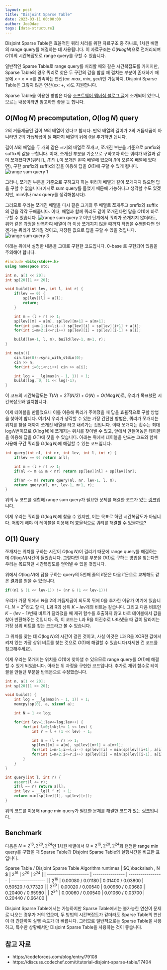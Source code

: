 ```yaml
---
layout: post
title: "Disjoint Sparse Table"
date: 2023-03-11 00:00:00
author: JooDdae
tags: [data-structure]
---
```


Disjoint Sparse Table은 효율적인 쿼리 처리를 위한 자료구조 중 하나로, 1차원 배열의 range query를 해결하는 데 사용됩니다. 이 자료구조는 $O(N log N)$으로 전처리되며 $O(1)$의 시간복잡도로 range query를 구할 수 있습니다. 

일반적인 Sparse Table로 range query를 처리할 때와 같은 시간복잡도를 가지지만, Sparse Table의 경우 쿼리로 찾은 두 구간의 값을 합칠 때 겹치는 부분이 존재하기 때문에 $x \circ x = x$를 만족하는 연산(ex: $max$, $min$, $gcd$)만 가능하지, Disjoint Sparse Table은 그렇지 않은 연산(ex: $+$, $\times$)도 지원합니다.

Sparse Table을 이용한 방법은 다음 [소프트웨어 멤버십 블로그 글](https://infossm.github.io/blog/2019/03/27/fast-LCA-with-sparsetable/)에 소개되어 있으니, 모르는 내용이라면 참고하면 좋을 듯 합니다.

## $O(N \log N)$ precomputation, $O(\log N)$ query

$2$의 거듭제곱인 길이 $N$의 배열이 있다고 합시다. 만약 배열의 길이가 $2$의 거듭제곱이 아니라면 $2$의 거듭제곱이 될 때까지 배열의 뒤에 $0$을 추가하면 됩니다.

길이 $N$의 배열을 두 개의 같은 크기의 배열로 쪼개고, 쪼개진 부분을 기준으로 prefix와 suffix의 값을 구합니다. 이때, 쪼개진 부분을 기준으로 구하고자 하는 쿼리가 배열과 같이 쪼개졌다면(쿼리 $[L, R]$의 $L$이 쪼개진 왼쪽 배열에 있으며 $R$이 오른쪽 배열에 있다면), 구한 prefix와 suffix의 값을 이용해 답을 $O(1)$에 구할 수 있게 됩니다.
![range sum query 1](https://user-images.githubusercontent.com/51346964/224488090-0c627689-cf0b-4501-8dee-bdba57535177.png)

그러나, 쪼개진 부분을 기준으로 구하고자 하는 쿼리가 배열과 같이 쪼개지지 않으면 답을 구할 수 없습니다(예시로 sum query를 들었기 때문에 가능하다고 생각할 수도 있겠지만, min이나 max query를 생각해봅시다). 

그러므로 우리는 쪼개진 배열을 다시 같은 크기의 두 배열로 쪼개주고 prefix와 suffix의 값을 각각 구해줍니다. 이때, 배열과 함께 쿼리도 같이 쪼개진다면 답을 $O(1)$에 바로 구할 수 있습니다.
![range sum query 2](https://user-images.githubusercontent.com/51346964/224488838-a579a66b-02c6-4063-93b3-b223d99d8dea.png)
이번 단계에서 쿼리가 쪼개지지 않더라도, 위와 같은 과정을 반복하여 배열이 더 이상 쪼개지지 않을 때까지 작업을 수행한다면 언젠가는 쿼리가 쪼개질 것이고, 저장된 값으로 답을 구할 수 있을 것입니다. 
![range sum query 3](https://user-images.githubusercontent.com/51346964/224489314-a48d4d16-4efb-464f-b667-b204cd68b343.png)

아래는 위에서 설명한 내용을 그대로 구현한 코드입니다. 0-base 로 구현되어 있음을 주의해야 합니다.
```cpp
#include <bits/stdc++.h>
using namespace std;

int n, a[1 << 20];
int sp[20][1 << 20];

void build(int lev, int l, int r) {
    if(lev == 0) {
        sp[lev][l] = a[l];
        return;
    }

    int m = (l + r) >> 1;
    sp[lev][m] = a[m], sp[lev][m+1] = a[m+1];
    for(int i=m-1;i>=l;i--) sp[lev][i] = sp[lev][i+1] + a[i];
    for(int i=m+2;i<=r;i++) sp[lev][i] = sp[lev][i-1] + a[i];

    build(lev-1, l, m), build(lev-1, m+1, r);
}

int main(){
    cin.tie(0)->sync_with_stdio(0);
    cin >> n;
    for(int i=0;i<n;i++) cin >> a[i];

    int log = __lg(max(n - 1, 1)) + 1;
    build(log, 0, (1 << log)-1);
}
```
이 코드의 시간복잡도는 $T(N) = 2T(N/2) + O(N) = O(N \log N)$로, 우리가 목표했던 시간복잡도와 일치합니다.

이제 테이블을 만들었으니 이를 이용해 쿼리가 주어졌을 때 답을 효율적으로 구할 방법을 찾아야 합니다. 여기서 우리가 생각할 수 있는 가장 간단한 방법은, 쿼리가 쪼개지는 위치를 찾을 때까지 쪼개진 배열을 타고 내려가는 것입니다. 이때 쪼개지는 횟수는 최대 $\log N$번이므로 $O(\log N)$에 쪼개지는 위치를 찾아낼 수 있고, 앞에서 만들어놓은 테이블을 이용해 답을 $O(1)$에 찾을 수 있습니다. 아래는 위에서 테이블을 만드는 코드와 함께 사용해 구간 쿼리를 $O(\log N)$에 해결할 수 있는 코드입니다.
```cpp
int query(int nl, int nr, int lev, int l, int r) {
    if(lev == 0) return a[l];

    int m = (l + r) >> 1;
    if(nl <= m && m < nr) return sp[lev][nl] + sp[lev][nr];

    if(nr <= m) return query(nl, nr, lev-1, l, m);
    return query(nl, nr, lev-1, m+1, r);
}
```
위의 두 코드를 결합해 range sum query가 필요한 문제를 해결한 코드가 있는 [링크](http://boj.kr/131206e740084bc5b3a504fad8fb4590)입니다.

이제 우리는 쿼리를 $O(\log N)$에 찾을 수 있지만, 이는 목표로 하던 시간복잡도가 아닙니다. 어떻게 해야 이 테이블을 이용해 더 효율적으로 쿼리를 해결할 수 있을까요?

## $O(1)$ Query

쪼개지는 위치를 구하는 시간이 $O(\log N)$이 걸리기 때문에 range query를 해결하는 데 $O(\log N)$시간이 들었습니다. 그렇다면 이를 부분을 $O(1)$로 구하는 방법을 찾는다면 우리는 목표하던 시간복잡도를 얻어낼 수 있을 것입니다.

위에서 $O(\log N)$에 답을 구하는 query의 5번째 줄의 if문은 다음 if문으로 교체해도 같은 [결과](https://www.acmicpc.net/source/share/6d2ed893557647fdb39d90f98ee81005)를 얻을 수 있습니다.
```cpp
if((nl & (1 << lev-1)) != (nr & (1 << lev-1)))
```
우리가 가장 위에서 $N$을 $2$의 거듭제곱이 되도록 뒤에 $0$을 추가한 이유가 여기에 있습니다. $N = 2^K$라고 할 때, L과 R의 상위 $K-lev$개의 비트는 같습니다. 그리고 다음 비트인 $K-(lev-1)$번째 비트가 달라졌을 때 재귀 함수를 호출하지 않고 바로 테이블에서 값을 찾아 반환해주는 것입니다. 즉, 이 코드는 L과 R을 이진수로 나타냈을 때 값이 달라지는 가장 상위 비트를 찾는 코드라고 볼 수 있습니다.

그 위치를 찾는 데 $O(\log N)$의 시간이 걸린 것이고, 사실 이것은 L과 R을 XOR한 값에서 켜져 있는 가장 상위 비트를 찾는 것으로 $O(1)$에 해결할 수 있습니다(자세한 건 코드를 참고해주세요).

이제 우리는 쪼개지는 위치를 $O(1)$에 찾아낼 수 있으므로 range query를 $O(1)$에 해결할 수 있게 되었습니다. 아래는 위 과정을 구현한 코드입니다. 추가로 재귀 함수로 테이블을 만들던 부분을 반복문으로 수정했습니다.
```cpp
int n, a[1 << 20];
int sp[20][1 << 20];

void build() {
    int log = __lg(max(n - 1, 1)) + 1;
    memcpy(sp[0], a, sizeof a);

    int N = 1 << log;

    for(int lev=1;lev<=log;lev++) {
        for(int l=0;l<N;l+= 1 << lev) {
            int r = l + (1 << lev) - 1;

            int m = (l + r) >> 1;
            sp[lev][m] = a[m], sp[lev][m+1] = a[m+1];
            for(int i=m-1;i>=l;i--) sp[lev][i] = min(sp[lev][i+1], a[i]);
            for(int i=m+2;i<=r;i++) sp[lev][i] = min(sp[lev][i-1], a[i]);
        }
    }
}

int query(int l, int r) {
    assert(l <= r);
    if(l == r) return a[l];
    int lev = __lg(l ^ r) + 1;
    return min(sp[lev][l], sp[lev][r]);
}
```
위의 코드를 이용해 range min query가 필요한 문제를 해결한 코드가 있는 [링크](http://boj.kr/d0af6a530705487db0031ebbbdf031fa)입니다.

## Benchmark

다음은 $N = 2^{16}, 2^{20}, 2^{24}$인 1차원 배열에서 $Q = 2^{16}, 2^{20}, 2^{24}$회 랜덤한 range min query를 구했을 때 Sparse Table과 Disjoint Sparse Table의 실행시간을 비교한 표입니다.

Sparse Table / Disjoint Sparse Table Algorithm runtimes
| $Q\,\backslash \, N $ | $2^{16}$          | $2^{20}$          | $2^{24}$          |
| --------------------- |  ---------------- | ----------------- | ----------------- |
| $2^{16}$              | 0.00080 / 0.01180 | 0.01400 / 0.03800 | 0.50520 / 0.77320 |
| $2^{20}$              | 0.00020 / 0.00540 | 0.00960 / 0.03680 | 0.20400 / 0.65980 |
| $2^{24}$              | 0.00060 / 0.00540 | 0.01060 / 0.03700 | 0.20440 / 0.66400 |


Disjoint Sparse Table에서는 가능하지만 Sparse Table에서는 불가능한 연산이 문제로 나오는 경우가 거의 없으며, 두 방법의 시간복잡도가 같더라도 Sparse Table의 연산이 더 간단하여 실행 속도가 더 빠릅니다. 그러므로 일반적으로는 Sparse Table을 사용하고, 특수한 상황에서만 Disjoint Sparse Table을 사용하는 것이 좋습니다.


## 참고 자료
<ul>
	<li>https://codeforces.com/blog/entry/79108</li>
	<li>https://discuss.codechef.com/t/tutorial-disjoint-sparse-table/17404</li>
</ul>
